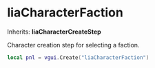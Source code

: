 # liaCharacterFaction

Inherits: **liaCharacterCreateStep**

Character creation step for selecting a faction.

```lua
local pnl = vgui.Create("liaCharacterFaction")
```
